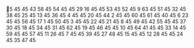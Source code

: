 5 45
45 43
58 45
54 45
45 29
16 45
45 53
45 52
45 9
63 45
51 45
32 45
38 45
25 45
13 45
36 45
4 45
45 20
45 44
2 45
45 60
45 61
45 40
45 6
23 45
45 56
45 17
1 45
50 45
3 45
45 22
45 21
45 8
45 49
45 42
55 45
45 37
30 45
18 45
34 45
31 45
62 45
19 45
46 45
45 10
45 64
41 45
45 33
14 45
59 45
45 57
45 11
26 45
7 45
45 39
45 27
48 45
15 45
45 12
28 45
45 24
45 35
47 45
